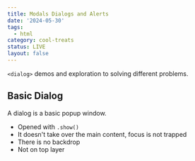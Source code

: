 ```yaml
---
title: Modals Dialogs and Alerts
date: '2024-05-30'
tags:
  - html
category: cool-treats
status: LIVE
layout: false
---
```


<script>
	import Dialog from "$/demos/dialog/Dialog.html";
	import Modal from "$/demos/dialog/Modal.html";
	import Alert from "$/demos/dialog/Alert.html";
	import AnimatedJS from "$/demos/dialog/AnimatedJS.html";

</script>

`<dialog>` demos and exploration to solving different problems.

<!-- excerpt -->

## Basic Dialog

A dialog is a basic popup window.

- Opened with `.show()`
- It doesn't take over the main content, focus is not trapped
- There is no backdrop
- Not on top layer

<Dialog />

---

## Basic Modal

A dialog that takes over.

- Opened with `.showModal()`
- Blocks interaction of rest of page like alert()
- Focus is trapped withing the dialog
- On top layer
- Esc closes

<Modal />

### Side Note - Top Layer

Top layer is the fix for your z-index woes. It takes your content entirely out of the context of stacking order of CSS. This puts anything on top layer on top of all elements regardless of z-index. It creates a new "stacking context".

- .showModal() puts in top layer
- .show() uses z-index

---

## Alert

Nothing too fancy to make an alert, the dialog with showModal is the way to go here.

<Alert />

---

## Animation

<AnimatedJS />

### The JavaScript Solution

### The CSS Solution

## Can I Use Dialog Today?

<p class="ciu_embed" data-feature="mdn-html__elements__dialog" data-periods="future_1,current,past_1" data-accessible-colours="false">
</p>
